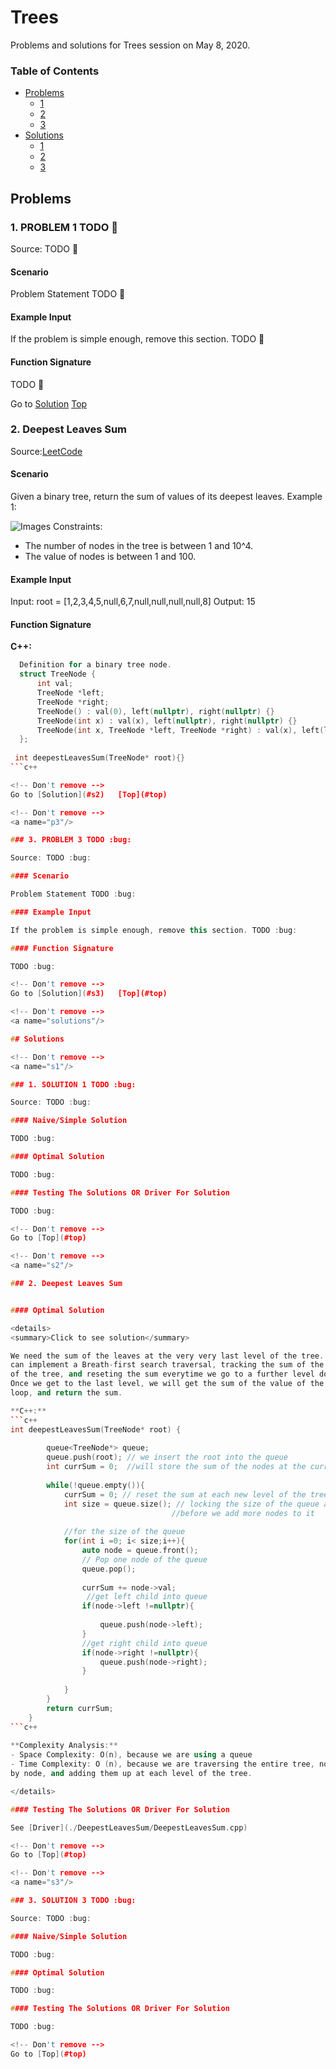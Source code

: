 <!-- Don't remove -->
<a name="top"/>

# Trees

Problems and solutions for Trees session on May 8, 2020.

### Table of Contents

* [Problems](#problems)
  * [1](#p1)
  * [2](#p2)
  * [3](#p3)
* [Solutions](#solutions)
  * [1](#s1)
  * [2](#s2)
  * [3](#s3)

<!-- Don't remove -->
<a name="problems"/>

## Problems

<a name="p1"/>

### 1. PROBLEM 1 TODO :bug:

Source: TODO :bug:

#### Scenario

Problem Statement TODO :bug:

#### Example Input

If the problem is simple enough, remove this section. TODO :bug:

#### Function Signature

TODO :bug:

<!-- Don't remove -->
Go to [Solution](#s1)   [Top](#top)

<!-- Don't remove -->
<a name="p2"/>

### 2. Deepest Leaves Sum

Source:[LeetCode](https://leetcode.com/problems/deepest-leaves-sum/)

#### Scenario

Given a binary tree, return the sum of values of its deepest leaves.
Example 1:

![Images](./Images/Deepest_Leaves_Sum.PNG)
Constraints:

- The number of nodes in the tree is between 1 and 10^4.
- The value of nodes is between 1 and 100.

#### Example Input

Input: root = [1,2,3,4,5,null,6,7,null,null,null,null,8]
Output: 15

#### Function Signature

**C++:**
```c++
  Definition for a binary tree node.
  struct TreeNode {
      int val;
      TreeNode *left;
      TreeNode *right;
      TreeNode() : val(0), left(nullptr), right(nullptr) {}
      TreeNode(int x) : val(x), left(nullptr), right(nullptr) {}
      TreeNode(int x, TreeNode *left, TreeNode *right) : val(x), left(left), right(right) {}
  };
 
 int deepestLeavesSum(TreeNode* root){}
```c++

<!-- Don't remove -->
Go to [Solution](#s2)   [Top](#top)

<!-- Don't remove -->
<a name="p3"/>

### 3. PROBLEM 3 TODO :bug:

Source: TODO :bug:

#### Scenario

Problem Statement TODO :bug:

#### Example Input

If the problem is simple enough, remove this section. TODO :bug:

#### Function Signature

TODO :bug:

<!-- Don't remove -->
Go to [Solution](#s3)   [Top](#top)

<!-- Don't remove -->
<a name="solutions"/>

## Solutions

<!-- Don't remove -->
<a name="s1"/>

### 1. SOLUTION 1 TODO :bug:

Source: TODO :bug:

#### Naive/Simple Solution

TODO :bug:

#### Optimal Solution

TODO :bug:

#### Testing The Solutions OR Driver For Solution

TODO :bug:

<!-- Don't remove -->
Go to [Top](#top)

<!-- Don't remove -->
<a name="s2"/>

### 2. Deepest Leaves Sum


#### Optimal Solution

<details>
<summary>Click to see solution</summary>

We need the sum of the leaves at the very very last level of the tree. To do this, we 
can implement a Breath-first search traversal, tracking the sum of the values of the nodes at each level 
of the tree, and reseting the sum everytime we go to a further level down the tree. .
Once we get to the last level, we will get the sum of the value of the nodes at that level, exit the 
loop, and return the sum.

**C++:**
```c++
int deepestLeavesSum(TreeNode* root) {
        
        queue<TreeNode*> queue;
        queue.push(root); // we insert the root into the queue
        int currSum = 0;  //will store the sum of the nodes at the current level
        
        while(!queue.empty()){
            currSum = 0; // reset the sum at each new level of the tree
            int size = queue.size(); // locking the size of the queue at the current level
									//before we add more nodes to it
            
            //for the size of the queue
            for(int i =0; i< size;i++){
                auto node = queue.front();
                // Pop one node of the queue
                queue.pop();
                
                currSum += node->val;
                 //get left child into queue
                if(node->left !=nullptr){
                
                    queue.push(node->left);
                }
                //get right child into queue
                if(node->right !=nullptr){
                    queue.push(node->right);
                }
               
            }   
        }
        return currSum;   
    }
```c++
	
**Complexity Analysis:**
- Space Complexity: O(n), because we are using a queue
- Time Complexity: O (n), because we are traversing the entire tree, node 
by node, and adding them up at each level of the tree.

</details>

#### Testing The Solutions OR Driver For Solution

See [Driver](./DeepestLeavesSum/DeepestLeavesSum.cpp)

<!-- Don't remove -->
Go to [Top](#top)

<!-- Don't remove -->
<a name="s3"/>

### 3. SOLUTION 3 TODO :bug:

Source: TODO :bug:

#### Naive/Simple Solution 

TODO :bug:

#### Optimal Solution

TODO :bug:

#### Testing The Solutions OR Driver For Solution

TODO :bug:

<!-- Don't remove -->
Go to [Top](#top)
